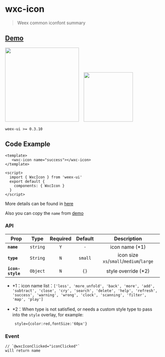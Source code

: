 # wxc-icon

> Weex common iconfont summary

## [Demo](https://h5.m.taobao.com/trip/wx-detection-demo/icon/index.html?_wx_tpl=https%3A%2F%2Fh5.m.taobao.com%2Ftrip%2Fwx-detection-demo%2Ficon%2Findex.weex.js)

<img src="https://img.alicdn.com/tfs/TB1o3jDj_nI8KJjy0FfXXcdoVXa-562-1000.gif" width="240"/>&nbsp;&nbsp;&nbsp;&nbsp;<img src="https://img.alicdn.com/tfs/TB1_4S1j8TH8KJjy0FiXXcRsXXa-200-200.png" width="160"/>

`weex-ui >= 0.3.10`

## Code Example

```vue
<template>
   <wxc-icon name="success"></wxc-icon>
</template>

<script>
  import { WxcIcon } from 'weex-ui'
  export default {
    components: { WxcIcon }
  }
</script>

```

More details can be found in [here](https://github.com/alibaba/weex-ui/blob/master/icon/loading/index.vue)

Also you can copy the `name` from [demo](https://h5.m.taobao.com/trip/wx-detection-demo/icon/index.html?_wx_tpl=https%3A%2F%2Fh5.m.taobao.com%2Ftrip%2Fwx-detection-demo%2Ficon%2Findex.weex.js)

### API
| Prop | Type | Required | Default | Description |
| ---- |:----:|:---:|:-------:| :----------:|
| **`name`** | `string` | `Y` | `-` | icon name (*1)|
| **`type`** | `String` | `N` | `small` | icon size `xs`/`small`/`medium`/`large`|
| **`icon-style`** | `Object` | `N` | `{}` |style override (*2)|

- *1：icon name list：`['less', 'more_unfold', 'back', 'more', 'add', 'subtract', 'close', 'cry', 'search', 'delete', 'help', 'refresh', 'success', 'warning', 'wrong', 'clock', 'scanning', 'filter', 'map', 'play']`

- *2：When type is not satisfied, or needs a custom style type to pass into the `style` overlay, for example:

    ```
     style={color:red,fontSize:'60px'}
    ```

### Event

```
// `@wxcIconClicked="iconClicked"`
will return name
```
